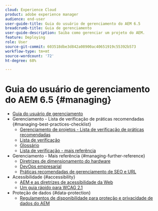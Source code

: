 ```yaml
---
cloud: Experience Cloud
product: adobe experience manager
audience: end-user
user-guide-title: Guia do usuário de gerenciamento do AEM 6.5
breadcrumb-title: Guia de gerenciamento
user-guide-description: Saiba como gerenciar um projeto do AEM.
feature: Deploying
role: User
source-git-commit: 603518dbe3d842a08900ac40651919c55392b573
workflow-type: tm+mt
source-wordcount: '72'
ht-degree: 68%

---
```



# Guia do usuário de gerenciamento do AEM 6.5 {#managing}

+ [Guia do usuário de gerenciamento](home.md)
+ Gerenciamento - Lista de verificação de práticas recomendadas {#managing-best-practices-checklist}
   + [Gerenciamento de projetos - Lista de verificação de práticas recomendadas](best-practices.md)
   + [Lista de verificação](best-practices-checklist.md)
   + [Glossário](best-practices-glossary.md)
   + [Lista de verificação - mais referência](best-practices-further-reference.md)
+ Gerenciamento - Mais referência {#managing-further-reference}
   + [Diretrizes de dimensionamento do hardware ](hardware-sizing-guidelines.md)
   + [DevOps empresarial ](enterprise-devops.md)
   + [Práticas recomendadas de gerenciamento de SEO e URL](seo-and-url-management.md)
+ Acessibilidade {#accessibility}
   + [AEM e as diretrizes de acessibilidade da Web](web-accessibility.md)
   + [Um guia rápido para WCAG 2.1](qg-wcag.md)
+ Proteção de dados {#data-protection}
   + [Regulamentos de disponibilidade para proteção e privacidade de dados do AEM](data-protection-and-privacy.md)
